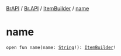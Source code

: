 [BrAPI](../../index.md) / [Br.API](../index.md) / [ItemBuilder](index.md) / [name](./name.md)

# name

`open fun name(name: `[`String`](https://kotlinlang.org/api/latest/jvm/stdlib/kotlin/-string/index.html)`!): `[`ItemBuilder`](index.md)`!`